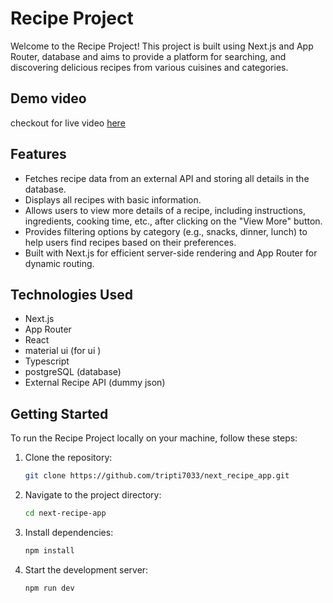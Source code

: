 # Recipe Project

Welcome to the Recipe Project! This project is built using Next.js and App Router, database and aims to provide a platform for searching, and discovering delicious recipes from various cuisines and categories.

## Demo video

checkout for live video [here](https://drive.google.com/file/d/18KKSdw1AtuFfXR6ZzmBkul9aHK0foT2v/view?usp=drive_link)

## Features

- Fetches recipe data from an external API and storing all details in the database.
- Displays all recipes with basic information.
- Allows users to view more details of a recipe, including instructions, ingredients, cooking time, etc., after clicking on the "View More" button.
- Provides filtering options by category (e.g., snacks, dinner, lunch) to help users find recipes based on their preferences.
- Built with Next.js for efficient server-side rendering and App Router for dynamic routing.

## Technologies Used

- Next.js
- App Router
- React
- material ui (for ui )
- Typescript
- postgreSQL (database)
- External Recipe API (dummy json)

## Getting Started

To run the Recipe Project locally on your machine, follow these steps:

1. Clone the repository:

   ```bash
   git clone https://github.com/tripti7033/next_recipe_app.git
   ```
   
2. Navigate to the project directory:
   
   ```bash
   cd next-recipe-app
   ```

4. Install dependencies:
   
   ```bash
   npm install
   ```

5. Start the development server:

   ```bash
   npm run dev
   ```

